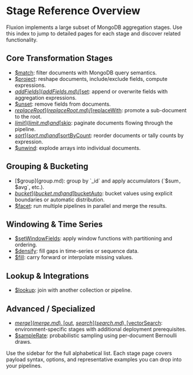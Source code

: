 # Stage Reference Overview

Fluxion implements a large subset of MongoDB aggregation stages. Use this index to jump to detailed pages for each stage and discover related functionality.

## Core Transformation Stages

- [$match](match.md): filter documents with MongoDB query semantics.
- [$project](project.md): reshape documents, include/exclude fields, compute expressions.
- [$addFields](addFields.md) / [$set](set.md): append or overwrite fields with aggregation expressions.
- [$unset](unset.md): remove fields from documents.
- [$replaceRoot](replaceRoot.md) / [$replaceWith](replaceWith.md): promote a sub-document to the root.
- [$limit](limit.md) and [$skip](skip.md): paginate documents flowing through the pipeline.
- [$sort](sort.md) and [$sortByCount](sortByCount.md): reorder documents or tally counts by expression.
- [$unwind](unwind.md): explode arrays into individual documents.

## Grouping & Bucketing

- [$group](group.md): group by `_id` and apply accumulators (`$sum`, `$avg`, etc.).
- [$bucket](bucket.md) and [$bucketAuto](bucketAuto.md): bucket values using explicit boundaries or automatic distribution.
- [$facet](facet.md): run multiple pipelines in parallel and merge the results.

## Windowing & Time Series

- [$setWindowFields](setWindowFields.md): apply window functions with partitioning and ordering.
- [$densify](densify.md): fill gaps in time-series or sequence data.
- [$fill](fill.md): carry forward or interpolate missing values.

## Lookup & Integrations

- [$lookup](lookup.md): join with another collection or pipeline.

## Advanced / Specialized

- [$merge](merge.md), [$out](out.md), [$search](search.md), [$vectorSearch](vectorSearch.md): environment-specific stages with additional deployment prerequisites.
- [$sampleRate](sampleRate.md): probabilistic sampling using per-document Bernoulli draws.

Use the sidebar for the full alphabetical list. Each stage page covers payload syntax, options, and representative examples you can drop into your pipelines.
